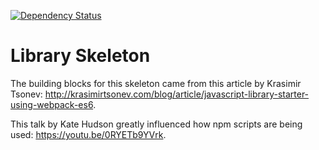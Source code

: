 [![Dependency Status](https://gemnasium.com/bmcallis/library-skeleton.svg)](https://gemnasium.com/bmcallis/library-skeleton)


# Library Skeleton

The building blocks for this skeleton came from this article by Krasimir Tsonev: http://krasimirtsonev.com/blog/article/javascript-library-starter-using-webpack-es6.

This talk by Kate Hudson greatly influenced how npm scripts are being used: https://youtu.be/0RYETb9YVrk.
